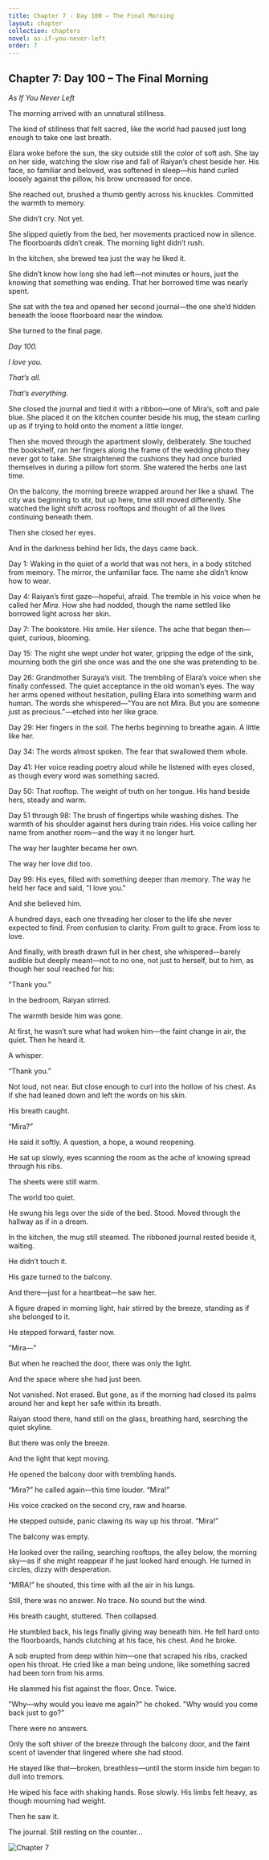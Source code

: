 ```yaml
---
title: Chapter 7 - Day 100 – The Final Morning
layout: chapter
collection: chapters
novel: as-if-you-never-left
order: 7
---
```


## Chapter 7: Day 100 – The Final Morning
*As If You Never Left*

The morning arrived with an unnatural stillness.

The kind of stillness that felt sacred, like the world had paused just long enough to take one last breath.

Elara woke before the sun, the sky outside still the color of soft ash. She lay on her side, watching the slow rise and fall of Raiyan’s chest beside her. His face, so familiar and beloved, was softened in sleep—his hand curled loosely against the pillow, his brow uncreased for once.

She reached out, brushed a thumb gently across his knuckles. Committed the warmth to memory.

She didn’t cry. Not yet.

She slipped quietly from the bed, her movements practiced now in silence. The floorboards didn’t creak. The morning light didn’t rush.

In the kitchen, she brewed tea just the way he liked it.

She didn’t know how long she had left—not minutes or hours, just the knowing that something was ending. That her borrowed time was nearly spent.

She sat with the tea and opened her second journal—the one she’d hidden beneath the loose floorboard near the window.

She turned to the final page.

*Day 100.*

*I love you.*

*That’s all.*

*That’s everything.*

She closed the journal and tied it with a ribbon—one of Mira’s, soft and pale blue. She placed it on the kitchen counter beside his mug, the steam curling up as if trying to hold onto the moment a little longer.

Then she moved through the apartment slowly, deliberately. She touched the bookshelf, ran her fingers along the frame of the wedding photo they never got to take. She straightened the cushions they had once buried themselves in during a pillow fort storm. She watered the herbs one last time.

On the balcony, the morning breeze wrapped around her like a shawl. The city was beginning to stir, but up here, time still moved differently. She watched the light shift across rooftops and thought of all the lives continuing beneath them.

Then she closed her eyes.

And in the darkness behind her lids, the days came back.

Day 1: Waking in the quiet of a world that was not hers, in a body stitched from memory. The mirror, the unfamiliar face. The name she didn’t know how to wear.

Day 4: Raiyan’s first gaze—hopeful, afraid. The tremble in his voice when he called her *Mira*. How she had nodded, though the name settled like borrowed light across her skin.

Day 7: The bookstore. His smile. Her silence. The ache that began then—quiet, curious, blooming.

Day 15: The night she wept under hot water, gripping the edge of the sink, mourning both the girl she once was and the one she was pretending to be.

Day 26: Grandmother Suraya’s visit. The trembling of Elara’s voice when she finally confessed. The quiet acceptance in the old woman’s eyes. The way her arms opened without hesitation, pulling Elara into something warm and human. The words she whispered—"You are not Mira. But you are someone just as precious."—etched into her like grace.

Day 29: Her fingers in the soil. The herbs beginning to breathe again. A little like her.

Day 34: The words almost spoken. The fear that swallowed them whole.

Day 41: Her voice reading poetry aloud while he listened with eyes closed, as though every word was something sacred.

Day 50: That rooftop. The weight of truth on her tongue. His hand beside hers, steady and warm.

Day 51 through 98: The brush of fingertips while washing dishes. The warmth of his shoulder against hers during train rides. His voice calling her name from another room—and the way it no longer hurt.

The way her laughter became her own.

The way her love did too.

Day 99: His eyes, filled with something deeper than memory. The way he held her face and said, "I love you."

And she believed him.

A hundred days, each one threading her closer to the life she never expected to find. From confusion to clarity. From guilt to grace. From loss to love.

And finally, with breath drawn full in her chest, she whispered—barely audible but deeply meant—not to no one, not just to herself, but to him, as though her soul reached for his:

"Thank you."

In the bedroom, Raiyan stirred.

The warmth beside him was gone.

At first, he wasn’t sure what had woken him—the faint change in air, the quiet. Then he heard it.

A whisper.

“Thank you.”

Not loud, not near. But close enough to curl into the hollow of his chest. As if she had leaned down and left the words on his skin.

His breath caught.

“Mira?”

He said it softly. A question, a hope, a wound reopening.

He sat up slowly, eyes scanning the room as the ache of knowing spread through his ribs.

The sheets were still warm.

The world too quiet.

He swung his legs over the side of the bed. Stood. Moved through the hallway as if in a dream.

In the kitchen, the mug still steamed. The ribboned journal rested beside it, waiting.

He didn’t touch it.

His gaze turned to the balcony.

And there—just for a heartbeat—he saw her.

A figure draped in morning light, hair stirred by the breeze, standing as if she belonged to it.

He stepped forward, faster now.

“Mira—”

But when he reached the door, there was only the light.

And the space where she had just been.

Not vanished. Not erased. But gone, as if the morning had closed its palms around her and kept her safe within its breath.

Raiyan stood there, hand still on the glass, breathing hard, searching the quiet skyline.

But there was only the breeze.

And the light that kept moving.

He opened the balcony door with trembling hands.

“Mira?” he called again—this time louder. “Mira!”

His voice cracked on the second cry, raw and hoarse.

He stepped outside, panic clawing its way up his throat. “Mira!”

The balcony was empty.

He looked over the railing, searching rooftops, the alley below, the morning sky—as if she might reappear if he just looked hard enough. He turned in circles, dizzy with desperation.

“MIRA!” he shouted, this time with all the air in his lungs.

Still, there was no answer. No trace. No sound but the wind.

His breath caught, stuttered. Then collapsed.

He stumbled back, his legs finally giving way beneath him. He fell hard onto the floorboards, hands clutching at his face, his chest. And he broke.

A sob erupted from deep within him—one that scraped his ribs, cracked open his throat. He cried like a man being undone, like something sacred had been torn from his arms.

He slammed his fist against the floor. Once. Twice.

"Why—why would you leave me again?" he choked. "Why would you come back just to go?"

There were no answers.

Only the soft shiver of the breeze through the balcony door, and the faint scent of lavender that lingered where she had stood.

He stayed like that—broken, breathless—until the storm inside him began to dull into tremors.

He wiped his face with shaking hands. Rose slowly. His limbs felt heavy, as though mourning had weight.

Then he saw it.

The journal. Still resting on the counter...

![Chapter 7](img/chapter_7.png)